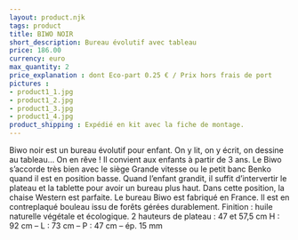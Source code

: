 ```yaml
---
layout: product.njk
tags: product
title: BIWO NOIR
short_description: Bureau évolutif avec tableau
price: 186.00
currency: euro
max_quantity: 2
price_explanation : dont Eco-part 0.25 € / Prix hors frais de port 
pictures :
- product1_1.jpg
- product1_2.jpg
- product1_3.jpg
- product1_4.jpg
product_shipping : Expédié en kit avec la fiche de montage.
---
```

Biwo noir est un bureau évolutif pour enfant.
On y lit, on y écrit, on dessine au tableau… On en rêve !
Il convient aux enfants à partir de 3 ans. Le Biwo s’accorde très bien avec le siège Grande vitesse ou le petit banc Benko quand il est en position basse. Quand l’enfant grandit, il suffit d’intervertir le plateau et la tablette pour avoir un bureau plus haut. Dans cette position, la chaise Western est parfaite.
Le bureau Biwo est fabriqué en France. Il est en contreplaqué bouleau issu de forêts gérées durablement.
Finition : huile naturelle végétale et écologique.
2 hauteurs de plateau : 47 et 57,5 cm
H : 92 cm – L : 73 cm – P : 47 cm – ép. 15 mm

